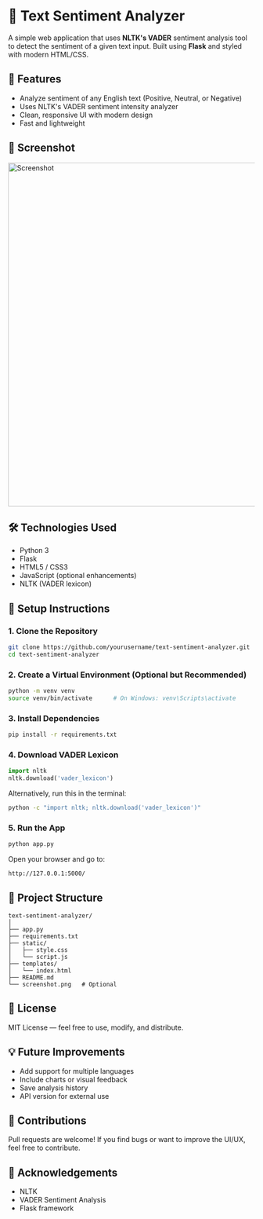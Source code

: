 # 🧠 Text Sentiment Analyzer

A simple web application that uses **NLTK's VADER** sentiment analysis tool to detect the sentiment of a given text input. Built using **Flask** and styled with modern HTML/CSS.

## 🚀 Features

- Analyze sentiment of any English text (Positive, Neutral, or Negative)
- Uses NLTK's VADER sentiment intensity analyzer
- Clean, responsive UI with modern design
- Fast and lightweight

## 📸 Screenshot

<img src="https://github.com/user-attachments/assets/3557cd27-1154-4764-9894-c14b6f291c91" width="700" alt="Screenshot">


## 🛠️ Technologies Used

- Python 3
- Flask
- HTML5 / CSS3
- JavaScript (optional enhancements)
- NLTK (VADER lexicon)

## 🔧 Setup Instructions

### 1. Clone the Repository
```bash
git clone https://github.com/yourusername/text-sentiment-analyzer.git
cd text-sentiment-analyzer
```

### 2. Create a Virtual Environment (Optional but Recommended)
```bash
python -m venv venv
source venv/bin/activate      # On Windows: venv\Scripts\activate
```

### 3. Install Dependencies
```bash
pip install -r requirements.txt
```

### 4. Download VADER Lexicon
```python
import nltk
nltk.download('vader_lexicon')
```

Alternatively, run this in the terminal:
```bash
python -c "import nltk; nltk.download('vader_lexicon')"
```

### 5. Run the App
```bash
python app.py
```

Open your browser and go to:
```
http://127.0.0.1:5000/
```

## 📁 Project Structure
```
text-sentiment-analyzer/
│
├── app.py
├── requirements.txt
├── static/
│   ├── style.css
│   └── script.js
├── templates/
│   └── index.html
├── README.md
└── screenshot.png   # Optional
```

## 📄 License
MIT License — feel free to use, modify, and distribute.

## 💡 Future Improvements
* Add support for multiple languages
* Include charts or visual feedback
* Save analysis history
* API version for external use

## 🤝 Contributions
Pull requests are welcome! If you find bugs or want to improve the UI/UX, feel free to contribute.

## 🌟 Acknowledgements
* NLTK
* VADER Sentiment Analysis
* Flask framework
